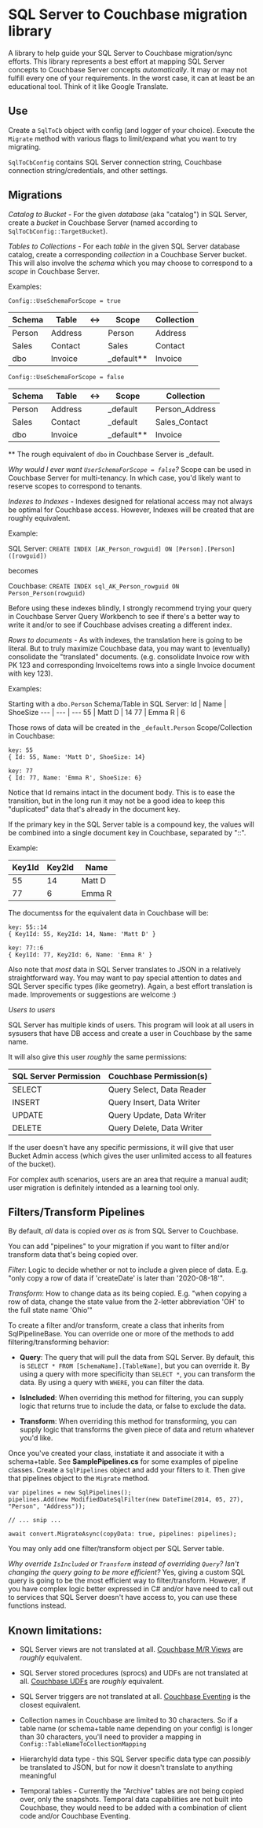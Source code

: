 # SQL Server to Couchbase migration library

A library to help guide your SQL Server to Couchbase migration/sync efforts. This library represents a best effort at mapping SQL Server concepts to Couchbase Server concepts *automatically*. It may or may not fulfill every one of your requirements. In the worst case, it can at least be an educational tool. Think of it like Google Translate.

## Use

Create a `SqlToCb` object with config (and logger of your choice). Execute the `Migrate` method with various flags to limit/expand what you want to try migrating.

`SqlToCbConfig` contains SQL Server connection string, Couchbase connection string/credentials, and other settings.

## Migrations

_Catalog to Bucket_ - For the given *database* (aka "catalog") in SQL Server, create a *bucket* in Couchbase Server (named according to `SqlToCbConfig::TargetBucket`).

_Tables to Collections_ - For each *table* in the given SQL Server database catalog, create a corresponding *collection* in a Couchbase Server bucket. This will also involve the *schema* which you may choose to correspond to a *scope* in Couchbase Server.

Examples:

`Config::UseSchemaForScope = true`

Schema | Table | <-> | Scope | Collection
--- | --- | --- | --- | ---
Person | Address | | Person | Address
Sales | Contact | | Sales | Contact
dbo | Invoice | | _default** | Invoice

`Config::UseSchemaForScope = false`

Schema | Table | <-> | Scope | Collection
--- | --- | --- | --- | ---
Person | Address | | _default | Person_Address
Sales | Contact | | _default | Sales_Contact
dbo | Invoice | | _default** | Invoice

** The rough equivalent of `dbo`  in Couchbase Server is _default.

_Why would I ever want `UserSchemaForScope = false`?_ Scope can be used in Couchbase Server for multi-tenancy. In which case, you'd likely want to reserve scopes to correspond to tenants.

_Indexes to Indexes_ - Indexes designed for relational access may not always be optimal for Couchbase access. However, Indexes will be created that are roughly equivalent.

Example:

SQL Server: `CREATE INDEX [AK_Person_rowguid] ON [Person].[Person] ([rowguid])`

becomes

Couchbase: `CREATE INDEX sql_AK_Person_rowguid ON Person_Person(rowguid)`

Before using these indexes blindly, I strongly recommend trying your query in Couchbase Server Query Workbench to see if there's a better way to write it and/or to see if Couchbase advises creating a different index.

_Rows to documents_ - As with indexes, the translation here is going to be literal. But to truly maximize Couchbase data, you may want to (eventually) consolidate the "translated" documents. (e.g. consolidate Invoice row with PK 123 and corresponding InvoiceItems rows into a single Invoice document with key 123).

Examples:

Starting with a `dbo.Person` Schema/Table in SQL Server:
Id | Name | ShoeSize
--- | --- | ---
55 | Matt D | 14
77 | Emma R | 6

Those rows of data will be created in the `_default.Person` Scope/Collection in Couchbase:
```
key: 55
{ Id: 55, Name: 'Matt D', ShoeSize: 14}

key: 77
{ Id: 77, Name: 'Emma R', ShoeSize: 6}
```

Notice that Id remains intact in the document body. This is to ease the transition, but in the long run it may not be a good idea to keep this "duplicated" data that's already in the document key.

If the primary key in the SQL Server table is a compound key, the values will be combined into a single document key in Couchbase, separated by "::".

Example:

Key1Id | Key2Id | Name
--- | --- | ---
55 | 14 | Matt D
77 | 6 | Emma R

The documentss for the equivalent data in Couchbase will be:
```
key: 55::14
{ Key1Id: 55, Key2Id: 14, Name: 'Matt D' }

key: 77::6
{ Key1Id: 77, Key2Id: 6, Name: 'Emma R' }
```

Also note that *most* data in SQL Server translates to JSON in a relatively straightforward way. You may want to pay special attention to dates and SQL Server specific types (like geometry). Again, a best effort translation is made. Improvements or suggestions are welcome :)

_Users to users_

SQL Server has multiple kinds of users. This program will look at all users in sysusers that have DB access and create a user in Couchbase by the same name.

It will also give this user *roughly* the same permissions:

SQL Server Permission | Couchbase Permission(s)
--- | ---
SELECT | Query Select, Data Reader
INSERT | Query Insert, Data Writer
UPDATE | Query Update, Data Writer
DELETE | Query Delete, Data Writer

If the user doesn't have any specific permissions, it will give that user Bucket Admin access (which gives the user unlimited access to all features of the bucket).

For complex auth scenarios, users are an area that require a manual audit; user migration is definitely intended as a learning tool only.

## Filters/Transform Pipelines

By default, _all_ data is copied over _as is_ from SQL Server to Couchbase.

You can add "pipelines" to your migration if you want to filter and/or transform data that's being copied over.

_Filter_: Logic to decide whether or not to include a given piece of data. E.g. "only copy a row of data if 'createDate' is later than '2020-08-18'".

_Transform_: How to change data as its being copied. E.g. "when copying a row of data, change the state value from the 2-letter abbreviation 'OH' to the full state name 'Ohio'"

To create a filter and/or transform, create a class that inherits from SqlPipelineBase. You can override one or more of the methods to add filtering/transforming behavior:

* **Query**: The query that will pull the data from SQL Server. By default, this is `SELECT * FROM [SchemaName].[TableName]`, but you can override it. By using a query with more specificity than `SELECT *`, you can transform the data. By using a query with `WHERE`, you can filter the data.

* **IsIncluded**: When overriding this method for filtering, you can supply logic that returns true to include the data, or false to exclude the data.

* **Transform**: When overriding this method for transforming, you can supply logic that transforms the given piece of data and return whatever you'd like.

Once you've created your class, instatiate it and associate it with a schema+table. See **SamplePipelines.cs** for some examples of pipeline classes. Create a `SqlPipelines` object and add your filters to it. Then give that pipelines object to the `Migrate` method.

```
var pipelines = new SqlPipelines();
pipelines.Add(new ModifiedDateSqlFilter(new DateTime(2014, 05, 27), "Person", "Address"));

// ... snip ...

await convert.MigrateAsync(copyData: true, pipelines: pipelines);
```

You may only add one filter/transform object per SQL Server table.

_Why override `IsIncluded` or `Transform` instead of overriding `Query`? Isn't changing the query going to be more efficient?_ Yes, giving a custom SQL query is going to be the most efficient way to filter/transform. However, if you have complex logic better expressed in C# and/or have need to call out to services that SQL Server doesn't have access to, you can use these functions instead.

## Known limitations:

* SQL Server views are not translated at all. [Couchbase M/R Views](https://docs.couchbase.com/server/current/learn/views/views-intro.html) are *roughly* equivalent.

* SQL Server stored procedures (sprocs) and UDFs are not translated at all. [Couchbase UDFs](https://docs.couchbase.com/server/current/n1ql/n1ql-language-reference/userfun.html) are *roughly* equivalent.

* SQL Server triggers are not translated at all. [Couchbase Eventing](https://docs.couchbase.com/server/current/eventing/eventing-overview.html) is the closest equivalent.

* Collection names in Couchbase are limited to 30 characters. So if a table name (or schema+table name depending on your config) is longer than 30 characters, you'll need to provider a mapping in `Config::TableNameToCollectionMapping`

* HierarchyId data type - this SQL Server specific data type can *possibly* be translated to JSON, but for now it doesn't translate to anything meaningful

* Temporal tables - Currently the "Archive" tables are not being copied over, only the snapshots. Temporal data capabilities are not built into Couchbase, they would need to be added with a combination of client code and/or Couchbase Eventing.
